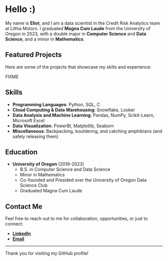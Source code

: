 # Hello :)

My name is **Eliot**, and I am a data scientist in the Credit Risk Analytics team at Lithia Motors. I graduated **Magna Cum Laude** from the University of Oregon in 2023, with a double major in **Computer Science** and **Data Science**, and a minor in **Mathematics**.

## Featured Projects

Here are some of the projects that showcase my skills and experience:

FIXME

## Skills

- **Programming Languages**: Python, SQL, C
- **Cloud Computing & Data Warehousing**: Snowflake, Looker
- **Data Analysis and Machine Learning**: Pandas, NumPy, Scikit-Learn, Microsoft Excel
- **Data Visualization**: PowerBI, Matplotlib, Seaborn
- **Miscellaneous**: Backpacking, bouldering, and catching amphibians (and safely releasing them)

## Education

- **University of Oregon** (2019-2023)
  - B.S. in Computer Science and Data Science
  - Minor in Mathematics
  - Co-founded and Presided over the University of Oregon Data Science Club
  - Graduated Magna Cum Laude 

## Contact Me

Feel free to reach out to me for collaboration, opportunities, or just to connect:

- **[LinkedIn](https://www.linkedin.com/in/eliotjmartin/)**
- **[Email](mailto:eliotm@uoregon.edu)**

---

Thank you for visiting my GitHub profile!

<!--
**eliotjmartin/eliotjmartin** is a ✨ _special_ ✨ repository because its `README.md` (this file) appears on your GitHub profile.

Here are some ideas to get you started:

- 🔭 I’m currently working on ...
- 🌱 I’m currently learning ...
- 👯 I’m looking to collaborate on ...
- 🤔 I’m looking for help with ...
- 💬 Ask me about ...
- 📫 How to reach me: ...
- 😄 Pronouns: ...
- ⚡ Fun fact: ...
-->

